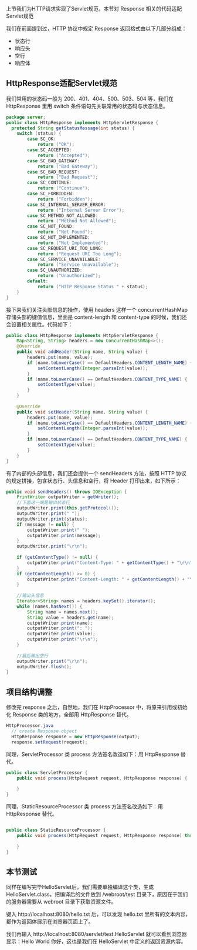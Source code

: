 上节我们为HTTP请求实现了Servlet规范，本节对 Response 相关的代码适配Servlet规范

我们在前面提到过，HTTP 协议中规定 Response 返回格式由以下几部分组成：
- 状态行
- 响应头
- 空行
- 响应体

## HttpResponse适配Servlet规范
我们常用的状态码一般为 200、401、404、500、503、504 等，我们在 HttpResponse 里用 switch 条件语句先关联常用的状态码与状态信息。
```java
package server;
public class HttpResponse implements HttpServletResponse {
  protected String getStatusMessage(int status) {
    switch (status) {
        case SC_OK:
            return ("OK");
        case SC_ACCEPTED:
            return ("Accepted");
        case SC_BAD_GATEWAY:
            return ("Bad Gateway");
        case SC_BAD_REQUEST:
            return ("Bad Request");
        case SC_CONTINUE:
            return ("Continue");
        case SC_FORBIDDEN:
            return ("Forbidden");
        case SC_INTERNAL_SERVER_ERROR:
            return ("Internal Server Error");
        case SC_METHOD_NOT_ALLOWED:
            return ("Method Not Allowed");
        case SC_NOT_FOUND:
            return ("Not Found");
        case SC_NOT_IMPLEMENTED:
            return ("Not Implemented");
        case SC_REQUEST_URI_TOO_LONG:
            return ("Request URI Too Long");
        case SC_SERVICE_UNAVAILABLE:
            return ("Service Unavailable");
        case SC_UNAUTHORIZED:
            return ("Unauthorized");
        default:
            return ("HTTP Response Status " + status);
    }
}
```

接下来我们关注头部信息的操作，使用 headers 这样一个 concurrentHashMap 存储头部的键值信息，里面是 content-length 和 content-type 的时候，我们还会设置相关属性。代码如下：
```java
public class HttpResponse implements HttpServletResponse {
    Map<String, String> headers = new ConcurrentHashMap<>();
    @Override
    public void addHeader(String name, String value) {
        headers.put(name, value);
        if (name.toLowerCase() == DefaultHeaders.CONTENT_LENGTH_NAME) {
            setContentLength(Integer.parseInt(value));
        }
        if (name.toLowerCase() == DefaultHeaders.CONTENT_TYPE_NAME) {
            setContentType(value);
        }
    }
    
    @Override
    public void setHeader(String name, String value) {
        headers.put(name, value);
        if (name.toLowerCase() == DefaultHeaders.CONTENT_LENGTH_NAME) {
            setContentLength(Integer.parseInt(value));
        }
        if (name.toLowerCase() == DefaultHeaders.CONTENT_TYPE_NAME) {
            setContentType(value);
        }
    }
}
```

有了内部的头部信息，我们还会提供一个 sendHeaders 方法，按照 HTTP 协议的规定拼接，包含状态行、头信息和空行，将 Header 打印出来，如下所示：
```java
public void sendHeaders() throws IOException {
    PrintWriter outputWriter = getWriter();
    //下面这一端是输出状态行
    outputWriter.print(this.getProtocol());
    outputWriter.print(" ");
    outputWriter.print(status);
    if (message != null) {
        outputWriter.print(" ");
        outputWriter.print(message);
    }
    outputWriter.print("\r\n");
    
    if (getContentType() != null) {
        outputWriter.print("Content-Type: " + getContentType() + "\r\n");
    }
    if (getContentLength() >= 0) {
        outputWriter.print("Content-Length: " + getContentLength() + "\r\n");
    }
    
    //输出头信息
    Iterator<String> names = headers.keySet().iterator();
    while (names.hasNext()) {
        String name = names.next();
        String value = headers.get(name);
        outputWriter.print(name);
        outputWriter.print(": ");
        outputWriter.print(value);
        outputWriter.print("\r\n");
    }
    
    //最后输出空行
    outputWriter.print("\r\n");
    outputWriter.flush();
}
```

## 项目结构调整

修改完 response 之后，自然地，我们在 HttpProcessor 中，将原来引用或初始化 Response 类的地方，全部用 HttpResponse 替代。
```java
HttpProcessor.java
  // create Response object
  HttpResponse response = new HttpResponse(output);
  response.setRequest(request);
```

同理，ServletProcessor 类 process 方法签名改造如下：用 HttpResponse 替代。
```java
public class ServletProcessor {
    public void process(HttpRequest request, HttpResponse response) {
  
    }
}
```

同理，StaticResourceProcessor 类 process 方法签名改造如下：用 HttpResponse 替代。
```java

public class StaticResourceProcessor {
    public void process(HttpRequest request, HttpResponse response) throws IOException {
      
    }
}
```

## 本节测试

同样在编写完毕HelloServlet后，我们需要单独编译这个类，生成 HelloServlet.class，把编译后的文件放到 /webroot/test 目录下，原因在于我们的服务器需要从 webroot 目录下获取资源文件。

键入 http://localhost:8080/hello.txt 后，可以发现 hello.txt 里所有的文本内容，都作为返回体展示在浏览器页面上了。

我们再输入 http://localhost:8080/servlet/test.HelloServlet 就可以看到浏览器显示：Hello World 你好，这也是我们在 HelloServlet 中定义的返回资源内容。
